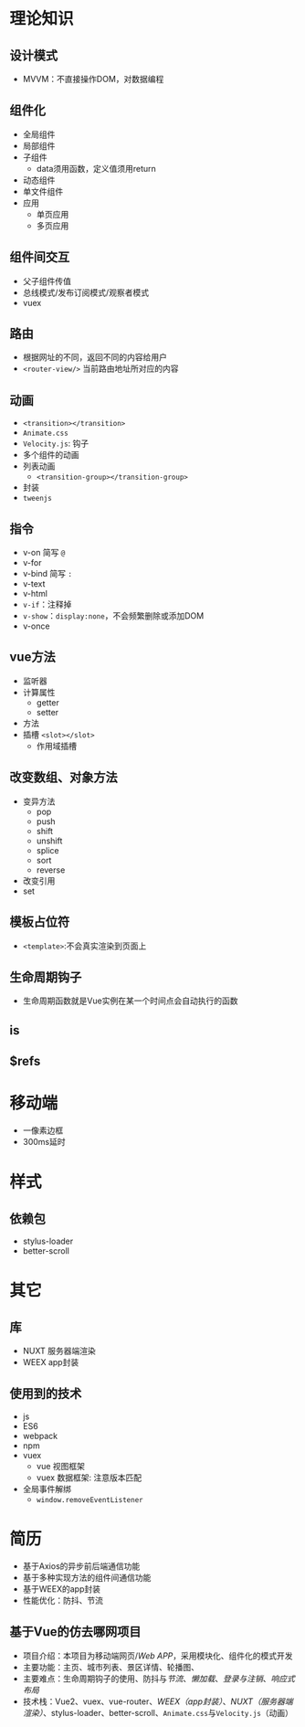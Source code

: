 # 理论知识
## 设计模式
- MVVM：不直接操作DOM，对数据编程

## 组件化
- 全局组件
- 局部组件
- 子组件
  - data须用函数，定义值须用return
- 动态组件
- 单文件组件
- 应用
  - 单页应用
  - 多页应用

## 组件间交互
- 父子组件传值
- 总线模式/发布订阅模式/观察者模式
- vuex

## 路由
- 根据网址的不同，返回不同的内容给用户
- `<router-view/>` 当前路由地址所对应的内容

## 动画
- `<transition></transition>`
- `Animate.css`
- `Velocity.js`: 钩子
- 多个组件的动画
- 列表动画
  - `<transition-group></transition-group>`
- 封装
- `tweenjs`

## 指令
- v-on      简写 `@`
- v-for
- v-bind    简写 `:`
- v-text
- v-html
- `v-if`：注释掉
- `v-show`：`display:none`，不会频繁删除或添加DOM
- v-once

## vue方法
- 监听器
- 计算属性
  - getter
  - setter
- 方法
- 插槽 `<slot></slot>`
  - 作用域插槽

## 改变数组、对象方法
- 变异方法
  - pop
  - push
  - shift
  - unshift
  - splice
  - sort
  - reverse
- 改变引用
- set

## 模板占位符
- `<template>`:不会真实渲染到页面上

## 生命周期钩子
- 生命周期函数就是Vue实例在某一个时间点会自动执行的函数

## is
## $refs

# 移动端
- 一像素边框
- 300ms延时

# 样式
## 依赖包
- stylus-loader
- better-scroll

# 其它
## 库
- NUXT 服务器端渲染
- WEEX app封装

## 使用到的技术
- js
- ES6
- webpack
- npm
- vuex
  - vue 视图框架
  - vuex 数据框架: 注意版本匹配
- 全局事件解绑
  - `window.removeEventListener`


# 简历
- 基于Axios的异步前后端通信功能
- 基于多种实现方法的组件间通信功能
- 基于WEEX的app封装
- 性能优化：防抖、节流

## 基于Vue的仿去哪网项目
- 项目介绍：本项目为移动端网页/*Web APP*，采用模块化、组件化的模式开发
- 主要功能：主页、城市列表、景区详情、轮播图、
- 主要难点：生命周期钩子的使用、防抖与*节流*、*懒加载*、*登录与注销*、*响应式布局*
- 技术栈：Vue2、vuex、vue-router、*WEEX（app封装）*、*NUXT（服务器端渲染）*、stylus-loader、better-scroll、`Animate.css`与`Velocity.js`（动画）